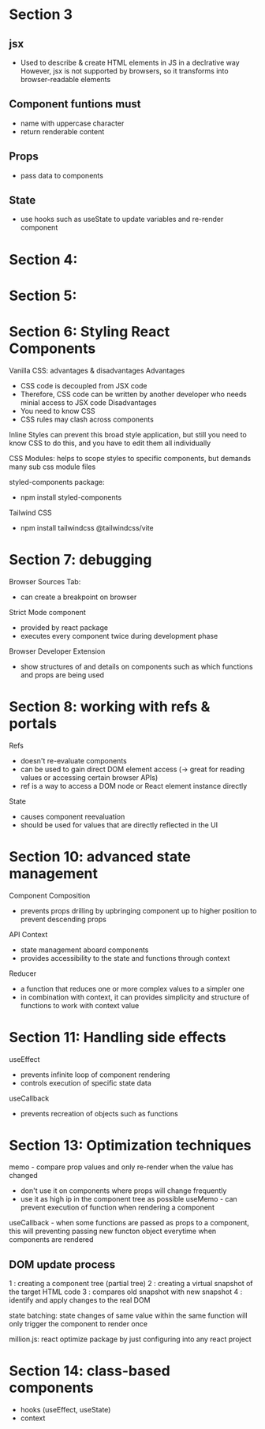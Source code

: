 # Section 3
## jsx 
- Used to describe & create HTML elements in JS in a declrative way
However, jsx is not supported by browsers, so it transforms into browser-readable elements

## Component funtions must
- name with uppercase character
- return renderable content

## Props
- pass data to components

## State
- use hooks such as useState to update variables and re-render component

# Section 4:

# Section 5:

# Section 6: Styling React Components
Vanilla CSS: advantages & disadvantages
Advantages
- CSS code is decoupled from JSX code
- Therefore, CSS code can be written by another developer who needs minial access to JSX code
Disadvantages
- You need to know CSS
- CSS rules may clash across components

Inline Styles can prevent this broad style application, but still you need to know CSS to do this, and you have to edit them all individually

CSS Modules: helps to scope styles to specific components, but demands many sub css module files

styled-components package:
- npm install styled-components

Tailwind CSS
- npm install tailwindcss @tailwindcss/vite


# Section 7: debugging
Browser Sources Tab:
- can create a breakpoint on browser

Strict Mode component
- provided by react package
- executes every component twice during development phase

Browser Developer Extension
- show structures of and details on components such as which functions and props are being used

# Section 8: working with refs & portals
Refs
- doesn't re-evaluate components
- can be used to gain direct DOM element access (-> great for reading values or accessing certain browser APIs)
- ref is a way to access a DOM node or React element instance directly


State
- causes component reevaluation
- should be used for values that are directly reflected in the UI

# Section 10: advanced state management
 Component Composition
 - prevents props drilling by upbringing component up to higher position to prevent descending props
 
 API Context 
 - state management aboard components
 - provides accessibility to the state and functions through context
 
 Reducer
 - a function that reduces one or more complex values to a simpler one
 - in combination with context, it can provides simplicity and structure of functions to work with context value
 
 
# Section 11: Handling side effects
useEffect
- prevents infinite loop of component rendering
- controls execution of specific state data

useCallback
- prevents recreation of objects such as functions

# Section 13: Optimization techniques 
memo - compare prop values and only re-render when the value has changed
- don't use it on components where props will change frequently
- use it as high ip in the component tree as possible 
useMemo - can prevent execution of function when rendering a component

useCallback - when some functions are passed as props to a component, this will preventing passing new functon object everytime when components are rendered

## DOM update process
1 : creating a component tree (partial tree)
2 : creating a virtual snapshot of the target HTML code
3 : compares old snapshot with new snapshot
4 : identify and apply changes to the real DOM

state batching: state changes of same value within the same function will only trigger the component to render once

million.js: react optimize package by just configuring into any react project

# Section 14: class-based components

- hooks (useEffect, useState)
- context 
